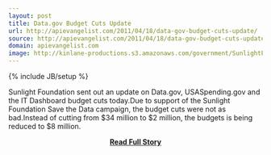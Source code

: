 ```yaml
---
layout: post
title: Data.gov Budget Cuts Update
url: http://apievangelist.com/2011/04/18/data-gov-budget-cuts-update/
source: http://apievangelist.com/2011/04/18/data-gov-budget-cuts-update/
domain: apievangelist.com
image: http://kinlane-productions.s3.amazonaws.com/government/SunlightFoundationLogo_500wide.gif
---
```

{% include JB/setup %}<p>Sunlight Foundation sent out an update on Data.gov, USASpending.gov and the IT Dashboard budget cuts today.Due to support of the Sunlight Foundation Save the Data campaign, the budget cuts were not as bad.Instead of cutting from $34 million to $2 million, the budgets is being reduced to $8 million.</p>
<center><p><a href="http://apievangelist.com/2011/04/18/data-gov-budget-cuts-update/" style='padding:25px; font-sze:18px; font-weight: bold;'>Read Full Story</a></p></center>
